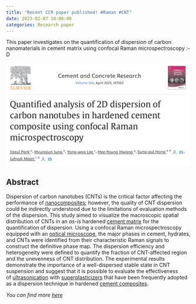 ```yaml
---
title: "Recent CCR paper published! #Raman #CNT"
date: 2023-02-07 10:00:00
categories: Research paper
---
```

This paper investigates on the quantification of dispersion of carbon nanomaterials in cement matrix using confocal Raman microspectroscopy :-D

![CCR](assets/images/CCR(2023).png)

## Abstract
Dispersion of carbon nanotubes (CNTs) is the critical factor affecting the performance of [nanocomposites](https://www.sciencedirect.com/topics/engineering/nanocomposites "Learn more about nanocomposites from ScienceDirect's AI-generated Topic Pages"); however, the quality of CNT dispersion could be indirectly understood due to the limitations of evaluation methods of the dispersion. This study aimed to visualize the macroscopic spatial distribution of CNTs in an _as-is_ hardened [cement matrix](https://www.sciencedirect.com/topics/engineering/cement-matrix "Learn more about cement matrix from ScienceDirect's AI-generated Topic Pages") for the quantification of dispersion. Using a confocal Raman microspectroscopy equipped with an [optical microscope](https://www.sciencedirect.com/topics/engineering/optical-microscope "Learn more about optical microscope from ScienceDirect's AI-generated Topic Pages"), the major phases in cement, hydrates, and CNTs were identified from their characteristic Raman signals to construct the definitive phase map. The dispersion efficiency and heterogeneity were defined to quantify the fraction of CNT-affected region and the unevenness of CNT distribution. The experimental results demonstrate the importance of a well-dispersed stable state in CNT suspension and suggest that it is possible to evaluate the effectiveness of [ultrasonication](https://www.sciencedirect.com/topics/engineering/ultrasonication "Learn more about ultrasonication from ScienceDirect's AI-generated Topic Pages") with [superplasticizers](https://www.sciencedirect.com/topics/engineering/superplasticizer "Learn more about superplasticizers from ScienceDirect's AI-generated Topic Pages") that have been frequently adopted as a dispersion technique in hardened [cement composites](https://www.sciencedirect.com/topics/engineering/cement-composite "Learn more about cement composites from ScienceDirect's AI-generated Topic Pages").


*You can find more [here](https://www.sciencedirect.com/science/article/pii/S0008884623000145)*
